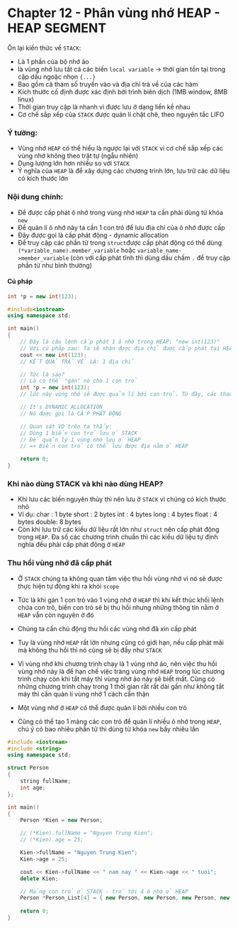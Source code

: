 # Chapter 12 -  Phân vùng nhớ HEAP - HEAP SEGMENT

Ôn lại kiến thức về `STACK`: 
- Là 1 phần của bộ nhớ ảo
- là vùng nhớ lưu tất cả các biến `local variable` -> thời gian tồn tại trong cặp dấu ngoặc nhọn `{...}`   
- Bao gồm cả tham số truyền vào và địa chỉ trả về của các hàm
- Kích thước cố định được xác định bởi trình biên dịch (1MB window, 8MB linux)
- Thời gian truy cập là nhanh vì được lưu ở dạng liền kề nhau
- Cơ chế sắp xếp của `STACK` được quản lí chặt chẽ, theo nguyên tắc LIFO

<h3>Ý tưởng:</h3>

- Vùng nhớ `HEAP` có thể hiểu là ngược lại với `STACK` vì cơ chế sắp xếp các vùng nhớ không theo trật tự (ngẫu nhiên)
- Dụng lượng lớn hơn nhiều so với `STACK`
- Ý nghĩa của `HEAP` là để xây dựng các chương trình lớn, lưu trữ các dữ liệu có kích thước lớn 


<h3>Nội dung chính:</h3>

- Để được cấp phát ô nhớ trong vùng nhớ `HEAP` ta cần phải dùng từ khóa `new`
- Để quản lí ô nhớ này ta cần 1 con trỏ để lưu địa chỉ của ô nhớ được cấp 
- Đây được gọi là cấp phát động - dynamic allocation
- Để truy cập các phần tử trong `struct`được cấp phát động có thể dùng `(*variable_name).member_variable` hoặc `variable_name->member_variable` (còn với cấp phát tĩnh thì dùng dấu chấm `.` để truy cập phần tử như bình thường)

<h4>Cú pháp</h4>

```C++
int *p = new int(123);
```

```c++
#include<iostream>
using namespace std;

int main()
{
    // Đây là câu lệnh cấp phát 1 ô nhớ trong HEAP: "new int(123)"
    // Với cú pháp sau: Ta sẽ nhận được địa chỉ được cấp phát tại HEAP
    cout << new int(123);
    // KẾT QUẢ TRẢ VỀ LÀ: 1 địa chỉ 

    // Tức là sao? 
    // Là có thể "gán" nó cho 1 con trỏ 
    int *p = new int(123); 
    // lúc này vùng nhớ sẽ được quản lí bới con trỏ. Từ đây, các thao tác với dự liệu này sẽ thông qua con trỏ  

    // It's DYNAMIC ALLOCATION
    // Nó được gọi là CẤP PHÁT ĐỘNG

    // Quan sát VD trên ta thấy:
    // Dùng 1 biến con trỏ lưu ở STACK
    // Để quản lý 1 vùng nhớ lưu ở HEAP
    // => Biến con trỏ có thể lưu được địa nằm ở HEAP 

    return 0;
}

```

<h3>Khi nào dùng STACK và khi nào dùng HEAP?</h3>

- Khi lưu các biến nguyên thủy thì nên lưu ở `STACK` vì chúng có kích thước nhỏ 
- Ví dụ: 
        char  : 1 byte
        short : 2 bytes
        int   : 4 bytes
        long  : 4 bytes
        float : 4 bytes
        double: 8 bytes
- Còn khi lưu trữ các kiểu dữ liệu rất lớn như `struct` nên cấp phát động trong `HEAP`. Đa số các chương trình chuẩn thì các kiểu dữ liệu tự định nghĩa đều phải cấp phát động ở `HEAP`

<h3>Thu hồi vùng nhớ đã cấp phát</h3>

- Ở `STACK` chúng ta không quan tâm việc thu hồi vùng nhớ vì nó sẽ được thực hiện tự động khi ra khỏi `scope` 
- Tức là khi gán 1 con trỏ vào 1 vùng nhớ ở `HEAP` thì khi kết thúc khối lệnh chứa con trỏ, biến con trỏ sẽ bị thu hồi nhưng những thông tin nằm ở `HEAP` vẫn còn nguyên ở đó 
- Chúng ta cần chủ động thu hồi các vùng nhớ đã xin cấp phát
- Tuy là vùng nhớ `HEAP` rất lớn nhưng cũng có giới hạn, nếu cấp phát mãi mà không thu hồi thì nó cũng sẽ bị đầy như `STACK`
- Vì vùng nhớ khi chương trình chạy là 1 vùng nhớ ảo, nên việc thu hồi vùng nhớ này là để hạn chế việc tràng vùng nhớ `HEAP` trong lúc chương trình chạy còn khi tắt máy thì vùng nhớ ảo này sẽ biết mất. Cũng có những chương trình chạy trong 1 thời gian rất rất dài gần như không tắt máy thì cần quản lí vùng nhở 1 cách cẩn thận

- Một vùng nhớ  ở `HEAP` có thể được quản lí bởi nhiều con trỏ
- Cũng có thể tạo 1 mảng các con trỏ để quản lí nhiều ô nhớ trong `HEAP`, chú ý có bao nhiêu phần tử thì dùng từ khóa `new` bấy nhiêu lần


```C++
#include <iostream>
#include <string>
using namespace std;

struct Person
{
    string fullName;
    int age;
};

int main()
{
    Person *Kien = new Person;

    // (*Kien).fullName = "Nguyen Trung Kien";
    // (*Kien).age = 25;

    Kien->fullName = "Nguyen Trung Kien";
    Kien->age = 25;

    cout << Kien->fullName << " nam nay " << Kien->age << " tuoi";
    delete Kien;

    // Mảng con trỏ ở STACK - trỏ tới 4 ô nhớ ở HEAP
    Person *Person_List[4] = { new Person, new Person, new Person, new Person};
    
    return 0;
}

```


